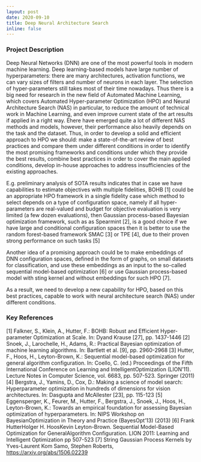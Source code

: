 ```yaml
---
layout: post
date: 2020-09-10
title: Deep Neural Architecture Search
inline: false
---
```


### Project Description
Deep Neural Networks (DNN) are one of the most powerful tools in modern machine learning. Deep learning-based models have large number of hyperparameters: there are many architectures, activation functions, we can vary sizes of filters and number of neurons in each layer. The selection of hyper-parameters still takes most of their time nowadays. Thus there is a big need for research in the new field of Automated Machine Learning, which covers Automated Hyper-parameter Optimization (HPO) and Neural Architecture Search (NAS) in particular, to reduce the amount of technical work in Machine Learning, and even improve current state of the art results if applied in a right way. Еhere have emerged quite a lot of different NAS methods and models, however, their performance also heavily depends on the task and the dataset. Thus, in order to develop a solid and efficient approach to HPO we should:
make a state-of-the-art review of best practices and compare them under different conditions in order to identify the most promising frameworks and conditions under which they provide the best results,
combine best practices in order to cover the main applied conditions,
develop in-house approaches to address insufficiencies of the existing approaches.

E.g. preliminary analysis of SOTA results indicates that
in case we have capabilities to estimate objectives with multiple fidelities, BOHB [1] could be an appropriate HPO framework
in a single fidelity case which method to select depends on a type of configuration space, namely if all hyper-parameters are real-valued and budget for objective evaluation is very limited (a few dozen evaluations), then Gaussian process-based Bayesian optimization framework, such as as Spearmint [2], is a good choice if we have large and conditional configuration spaces then it is better to use the random forest-based framework SMAC [3] or TPE [4], due to their proven strong performance on such tasks [5]

Another idea of a promising approach could be to make embeddings of DNN configuration spaces, defined in the form of graphs, on small datasets for classification, and use these embeddings as an input to the so-called sequential model-based optimization [6] or use Gaussian process-based model with sting kernel and without embeddings for such HPO [7].

As a result, we need to develop a new capability for HPO, based on this best practices, capable to work with neural architecture search (NAS) under different conditions.

### Key References
[1] Falkner, S., Klein, A., Hutter, F.: BOHB: Robust and Efficient Hyper-parameter Optimization at Scale. In: Dyand Krause [27], pp. 1437-1446
[2] Snoek, J., Larochelle, H., Adams, R.: Practical Bayesian optimization of machine learning algorithms. In: Bartlett et al. [9], pp. 2960-2968
[3] Hutter, F., Hoos, H., Leyton-Brown, K.: Sequential model-based optimization for general algorithm configuration. In: Coello, C. (ed.) Proceedings of the Fifth International Conference on Learning and IntelligentOptimization (LION’11). Lecture Notes in Computer Science, vol. 6683, pp. 507-523. Springer (2011)
[4] Bergstra, J., Yamins, D., Cox, D.: Making a science of model search: Hyperparameter optimization in hundreds of dimensions for vision architectures. In: Dasgupta and McAllester [23], pp. 115-123
[5] Eggensperger, K., Feurer, M., Hutter, F., Bergstra, J., Snoek, J., Hoos, H., Leyton-Brown, K.: Towards an empirical foundation for assessing Bayesian optimization of hyperparameters. In: NIPS Workshop on BayesianOptimization in Theory and Practice (BayesOpt’13) (2013)
[6] Frank HutterHolger H. HoosKevin Leyton-Brown. Sequential Model-Based Optimization for GeneralAlgorithm Configuration. LION 2011: Learning and Intelligent Optimization pp 507-523
[7] String Gaussian Process Kernels by Yves-Laurent Kom Samo, Stephen Roberts, https://arxiv.org/abs/1506.02239